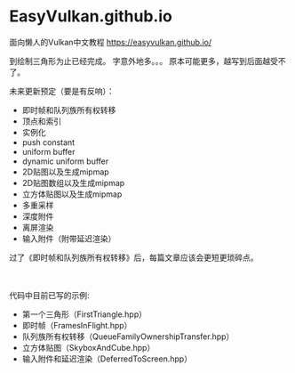 # EasyVulkan.github.io
面向懒人的Vulkan中文教程
https://easyvulkan.github.io/

到绘制三角形为止已经完成。
字意外地多。。。
原本可能更多，越写到后面越受不了。

未来更新预定（要是有反响）：
* 即时帧和队列族所有权转移
* 顶点和索引
* 实例化
* push constant
* uniform buffer
* dynamic uniform buffer
* 2D贴图以及生成mipmap
* 2D贴图数组以及生成mipmap
* 立方体贴图以及生成mipmap
* 多重采样
* 深度附件
* 离屏渲染
* 输入附件（附带延迟渲染）

过了《即时帧和队列族所有权转移》后，每篇文章应该会更短更琐碎点。
<br>
<br>
<br>

代码中目前已写的示例:
* 第一个三角形（FirstTriangle.hpp）
* 即时帧（FramesInFlight.hpp）
* 队列族所有权转移（QueueFamilyOwnershipTransfer.hpp）
* 立方体贴图（SkyboxAndCube.hpp）
* 输入附件和延迟渲染（DeferredToScreen.hpp）

